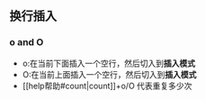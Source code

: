 ## 换行插入

### o and O
- o:在当前下面插入一个空行，然后切入到**插入模式**
- O:在当前上面插入一个空行，然后切入到**插入模式**
- [[help帮助#count|count]]+o/O 代表重复多少次
